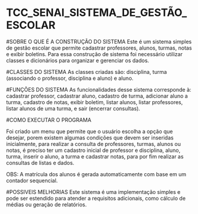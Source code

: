# TCC_SENAI_SISTEMA_DE_GESTÃO_ESCOLAR

#SOBRE O QUE É A CONSTRUÇÃO DO SISTEMA Este é um sistema simples de gestão escolar que permite cadastrar professores, alunos, turmas, notas e exibir boletins. Para essa construção de sistema foi necessário utilizar classes e dicionários para organizar e gerenciar os dados.

#CLASSES DO SISTEMA As classes criadas são: disciplina, turma (associando o professor, disciplina e aluno) e aluno.

#FUNÇÕES DO SISTEMA As funcionalidades desse sistema corresponde à: cadastrar professor, cadastrar aluno, cadastro de turma, adicionar aluno a turma, cadastro de notas, exibir boletim, listar alunos, listar professores, listar alunos de uma turma, e sair (encerrar consultas).

#COMO EXECUTAR O PROGRAMA

Foi criado um menu que permite que o usuário escolha a opção que desejar, porem existem algumas condições que devem ser inseridas inicialmente, para realizar a consulta de professores, turmas, alunos ou notas, é preciso ter um cadastro inicial de professor e disciplina, aluno, turma, inserir o aluno, a turma e cadastrar notas, para por fim realizar as consultas de listas e dados.

OBS: A matrícula dos alunos é gerada automaticamente com base em um contador sequencial.

#POSSIVEIS MELHORIAS Este sistema é uma implementação simples e pode ser estendido para atender a requisitos adicionais, como cálculo de médias ou geração de relatórios.
